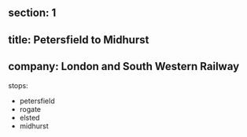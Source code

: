 ﻿section: 1
----
title: Petersfield to Midhurst
----
company: London and South Western Railway
----
stops:
- petersfield
- rogate
- elsted
- midhurst
